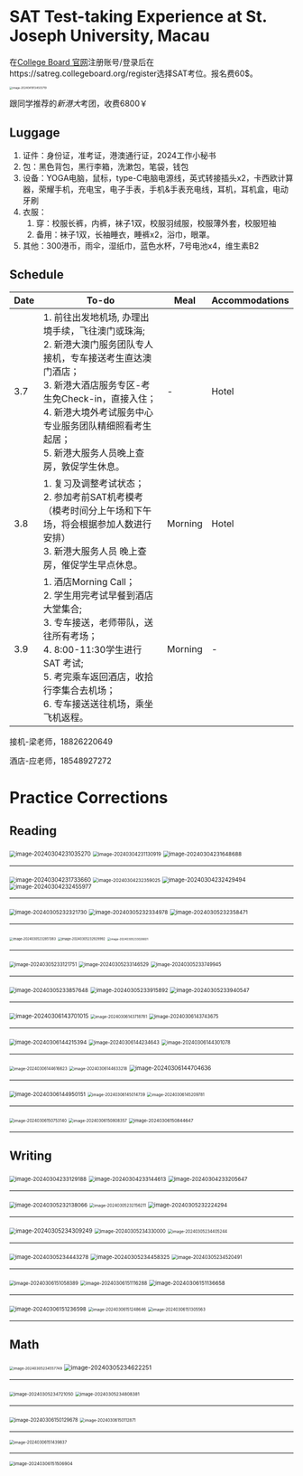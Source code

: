 # SAT Test-taking Experience at St. Joseph University, Macau

在[College Board 官网](https://www.collegeboard.org/)注册账号/登录后在https://satreg.collegeboard.org/register选择SAT考位。报名费60$。

<img src="C:\Users\yangy\AppData\Roaming\Typora\typora-user-images\image-20240419134503719.png" alt="image-20240419134503719" style="zoom:33%;" />

跟同学推荐的*新港大*考团，收费6800￥

## Luggage

1. 证件：身份证，准考证，港澳通行证，2024工作小秘书
2. 包：黑色背包，黑行李箱，洗漱包，笔袋，钱包
3. 设备：YOGA电脑，鼠标，type-C电脑电源线，英式转接插头x2，卡西欧计算器，荣耀手机，充电宝，电子手表，手机&手表充电线，耳机，耳机盒，电动牙刷
4. 衣服：
   1. 穿：校服长裤，内裤，袜子1双，校服羽绒服，校服薄外套，校服短袖
   2. 备用：袜子1双，长袖睡衣，睡裤x2，浴巾，眼罩。
5. 其他：300港币，雨伞，湿纸巾，蓝色水杯，7号电池x4，维生素B2

## Schedule

| Date | To-do                                                        | Meal    | Accommodations |
| ---- | ------------------------------------------------------------ | ------- | -------------- |
| 3.7  | 1. 前往出发地机场, 办理出境⼿续，飞往澳门或珠海; <br />2. 新港大澳门服务团队专人接机，专车接送考生直达澳门酒店；<br/>3. 新港大酒店服务专区-考生免Check-in，直接⼊住；<br/>4. 新港大境外考试服务中心专业服务团队精细照看考⽣起居；<br/>5. 新港大服务人员晚上查房，敦促学⽣休息。 | -       | Hotel          |
| 3.8  | 1. 复习及调整考试状态；<br/>2. 参加考前SAT机考模考（模考时间分上午场和下午场，将会根据参加人数进行安排）<br/>3. 新港大服务人员 晚上查房，催促学生早点休息。 | Morning | Hotel          |
| 3.9  | 1. 酒店Morning Call；<br/>2. 学生用完考试早餐到酒店大堂集合;<br/>3. 专车接送，老师带队，送往所有考场；<br/>4. 8:00-11:30学生进行 SAT 考试;<br/>5. 考完乘车返回酒店，收拾行李集合去机场；<br/>6. 专车接送送往机场，乘坐飞机返程。 | Morning | -              |

接机-梁老师，18826220649

酒店-应老师，18548927272

# Practice Corrections

## Reading

<img src="C:\Users\yangy\AppData\Roaming\Typora\typora-user-images\image-20240304231035270.png" alt="image-20240304231035270" style="zoom:70%;" />

<img src="C:\Users\yangy\AppData\Roaming\Typora\typora-user-images\image-20240304231130919.png" alt="image-20240304231130919" style="zoom:60%;" />

<img src="C:\Users\yangy\AppData\Roaming\Typora\typora-user-images\image-20240304231648688.png" alt="image-20240304231648688" style="zoom:67%;" />

---

<img src="C:\Users\yangy\AppData\Roaming\Typora\typora-user-images\image-20240304231733660.png" alt="image-20240304231733660" style="zoom:70%;" />

<img src="C:\Users\yangy\AppData\Roaming\Typora\typora-user-images\image-20240304232359025.png" alt="image-20240304232359025" style="zoom:57%;" />

<img src="C:\Users\yangy\AppData\Roaming\Typora\typora-user-images\image-20240304232429494.png" alt="image-20240304232429494" style="zoom:70%;" />

<img src="C:\Users\yangy\AppData\Roaming\Typora\typora-user-images\image-20240304232455977.png" alt="image-20240304232455977" style="zoom:70%;" />

---

<img src="C:\Users\yangy\AppData\Roaming\Typora\typora-user-images\image-20240305232321730.png" alt="image-20240305232321730" style="zoom:67%;" />

<img src="C:\Users\yangy\AppData\Roaming\Typora\typora-user-images\image-20240305232334978.png" alt="image-20240305232334978" style="zoom:67%;" />

<img src="C:\Users\yangy\AppData\Roaming\Typora\typora-user-images\image-20240305232358471.png" alt="image-20240305232358471" style="zoom:67%;" />

---

<img src="C:\Users\yangy\AppData\Roaming\Typora\typora-user-images\image-20240305232851383.png" alt="image-20240305232851383" style="zoom:40%;" />

<img src="C:\Users\yangy\AppData\Roaming\Typora\typora-user-images\image-20240305232929992.png" alt="image-20240305232929992" style="zoom:40%;" />

<img src="C:\Users\yangy\AppData\Roaming\Typora\typora-user-images\image-20240305233026601.png" alt="image-20240305233026601" style="zoom:35%;" />

---

<img src="C:\Users\yangy\AppData\Roaming\Typora\typora-user-images\image-20240305233121751.png" alt="image-20240305233121751" style="zoom:60%;" />

<img src="C:\Users\yangy\AppData\Roaming\Typora\typora-user-images\image-20240305233146529.png" alt="image-20240305233146529" style="zoom:60%;" />

<img src="C:\Users\yangy\AppData\Roaming\Typora\typora-user-images\image-20240305233749945.png" alt="image-20240305233749945" style="zoom:60%;" />

---

<img src="C:\Users\yangy\AppData\Roaming\Typora\typora-user-images\image-20240305233857648.png" alt="image-20240305233857648" style="zoom:67%;" />

<img src="C:\Users\yangy\AppData\Roaming\Typora\typora-user-images\image-20240305233915892.png" alt="image-20240305233915892" style="zoom:67%;" />

<img src="C:\Users\yangy\AppData\Roaming\Typora\typora-user-images\image-20240305233940547.png" alt="image-20240305233940547" style="zoom:67%;" />

---

<img src="C:\Users\yangy\AppData\Roaming\Typora\typora-user-images\image-20240306143701015.png" alt="image-20240306143701015" style="zoom:70%;" />

<img src="C:\Users\yangy\AppData\Roaming\Typora\typora-user-images\image-20240306143718781.png" alt="image-20240306143718781" style="zoom:50%;" />

<img src="C:\Users\yangy\AppData\Roaming\Typora\typora-user-images\image-20240306143743675.png" alt="image-20240306143743675" style="zoom:60%;" />

---

<img src="C:\Users\yangy\AppData\Roaming\Typora\typora-user-images\image-20240306144215394.png" alt="image-20240306144215394" style="zoom:67%;" />

<img src="C:\Users\yangy\AppData\Roaming\Typora\typora-user-images\image-20240306144234643.png" alt="image-20240306144234643" style="zoom:60%;" />

<img src="C:\Users\yangy\AppData\Roaming\Typora\typora-user-images\image-20240306144301078.png" alt="image-20240306144301078" style="zoom:60%;" />

---

<img src="C:\Users\yangy\AppData\Roaming\Typora\typora-user-images\image-20240306144616623.png" alt="image-20240306144616623" style="zoom:50%;" />

<img src="C:\Users\yangy\AppData\Roaming\Typora\typora-user-images\image-20240306144633218.png" alt="image-20240306144633218" style="zoom:50%;" />

<img src="C:\Users\yangy\AppData\Roaming\Typora\typora-user-images\image-20240306144704636.png" alt="image-20240306144704636" style="zoom:70%;" />

---

<img src="C:\Users\yangy\AppData\Roaming\Typora\typora-user-images\image-20240306144950151.png" alt="image-20240306144950151" style="zoom:67%;" />

<img src="C:\Users\yangy\AppData\Roaming\Typora\typora-user-images\image-20240306145014739.png" alt="image-20240306145014739" style="zoom:50%;" />

<img src="C:\Users\yangy\AppData\Roaming\Typora\typora-user-images\image-20240306145209781.png" alt="image-20240306145209781" style="zoom:50%;" />

---

<img src="C:\Users\yangy\AppData\Roaming\Typora\typora-user-images\image-20240306150753140.png" alt="image-20240306150753140" style="zoom:50%;" />

<img src="C:\Users\yangy\AppData\Roaming\Typora\typora-user-images\image-20240306150808357.png" alt="image-20240306150808357" style="zoom:50%;" />

<img src="C:\Users\yangy\AppData\Roaming\Typora\typora-user-images\image-20240306150844647.png" alt="image-20240306150844647" style="zoom:55%;" />

---

## Writing

<img src="C:\Users\yangy\AppData\Roaming\Typora\typora-user-images\image-20240304233129188.png" alt="image-20240304233129188" style="zoom:67%;" />

<img src="C:\Users\yangy\AppData\Roaming\Typora\typora-user-images\image-20240304233144613.png" alt="image-20240304233144613" style="zoom:67%;" />

<img src="C:\Users\yangy\AppData\Roaming\Typora\typora-user-images\image-20240304233205647.png" alt="image-20240304233205647" style="zoom:67%;" />

---

<img src="C:\Users\yangy\AppData\Roaming\Typora\typora-user-images\image-20240305232138066.png" alt="image-20240305232138066" style="zoom:67%;" />

<img src="C:\Users\yangy\AppData\Roaming\Typora\typora-user-images\image-20240305232156211.png" alt="image-20240305232156211" style="zoom:50%;" />

<img src="C:\Users\yangy\AppData\Roaming\Typora\typora-user-images\image-20240305232224294.png" alt="image-20240305232224294" style="zoom:67%;" />

---

<img src="C:\Users\yangy\AppData\Roaming\Typora\typora-user-images\image-20240305234309249.png" alt="image-20240305234309249" style="zoom:70%;" />

<img src="C:\Users\yangy\AppData\Roaming\Typora\typora-user-images\image-20240305234330000.png" alt="image-20240305234330000" style="zoom:60%;" />

<img src="C:\Users\yangy\AppData\Roaming\Typora\typora-user-images\image-20240305234405244.png" alt="image-20240305234405244" style="zoom:50%;" />

---

<img src="C:\Users\yangy\AppData\Roaming\Typora\typora-user-images\image-20240305234443278.png" alt="image-20240305234443278" style="zoom:67%;" />

<img src="C:\Users\yangy\AppData\Roaming\Typora\typora-user-images\image-20240305234458325.png" alt="image-20240305234458325" style="zoom:67%;" />

<img src="C:\Users\yangy\AppData\Roaming\Typora\typora-user-images\image-20240305234520491.png" alt="image-20240305234520491" style="zoom:60%;" />

---

<img src="C:\Users\yangy\AppData\Roaming\Typora\typora-user-images\image-20240306151058389.png" alt="image-20240306151058389" style="zoom:60%;" />

<img src="C:\Users\yangy\AppData\Roaming\Typora\typora-user-images\image-20240306151116288.png" alt="image-20240306151116288" style="zoom:60%;" />

<img src="C:\Users\yangy\AppData\Roaming\Typora\typora-user-images\image-20240306151136658.png" alt="image-20240306151136658" style="zoom:67%;" />

---

<img src="C:\Users\yangy\AppData\Roaming\Typora\typora-user-images\image-20240306151236598.png" alt="image-20240306151236598" style="zoom:67%;" />

<img src="C:\Users\yangy\AppData\Roaming\Typora\typora-user-images\image-20240306151248646.png" alt="image-20240306151248646" style="zoom:50%;" />

<img src="C:\Users\yangy\AppData\Roaming\Typora\typora-user-images\image-20240306151305563.png" alt="image-20240306151305563" style="zoom:50%;" />

---

## Math

<img src="C:\Users\yangy\AppData\Roaming\Typora\typora-user-images\image-20240305234557749.png" alt="image-20240305234557749" style="zoom:45%;" />

<img src="C:\Users\yangy\AppData\Roaming\Typora\typora-user-images\image-20240305234622251.png" alt="image-20240305234622251" style="zoom:75%;" />

---

<img src="C:\Users\yangy\AppData\Roaming\Typora\typora-user-images\image-20240305234721050.png" alt="image-20240305234721050" style="zoom:55%;" />

<img src="C:\Users\yangy\AppData\Roaming\Typora\typora-user-images\image-20240305234808381.png" alt="image-20240305234808381" style="zoom:55%;" />

---

<img src="C:\Users\yangy\AppData\Roaming\Typora\typora-user-images\image-20240306150129678.png" alt="image-20240306150129678" style="zoom:60%;" />

<img src="C:\Users\yangy\AppData\Roaming\Typora\typora-user-images\image-20240306150112871.png" alt="image-20240306150112871" style="zoom:50%;" />

---

<img src="C:\Users\yangy\AppData\Roaming\Typora\typora-user-images\image-20240306151439837.png" alt="image-20240306151439837" style="zoom:50%;" />

---

<img src="C:\Users\yangy\AppData\Roaming\Typora\typora-user-images\image-20240306151506904.png" alt="image-20240306151506904" style="zoom:55%;" />
